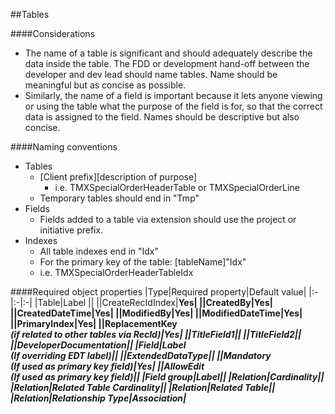 ##Tables

####Considerations
 * The name of a table is significant and should adequately describe the data inside the table. The FDD or development hand-off between the developer and dev lead should name tables. Name should be meaningful but as concise as possible.
* Similarly, the name of a field is important because it lets anyone viewing or using the table what the purpose of the field is for, so that the correct data is assigned to the field. Names should be descriptive but also concise.            

####Naming conventions
* Tables
  * [Client prefix][description of purpose]
    * i.e. TMXSpecialOrderHeaderTable or TMXSpecialOrderLine
  * Temporary tables should end in "Tmp"
* Fields
  * Fields added to a table via extension should use the project or initiative prefix.
* Indexes
  * All table indexes end in "Idx"
  * For the primary key of the table: [tableName]"Idx"
  * i.e. TMXSpecialOrderHeaderTableIdx

####Required object properties
|Type|Required property|Default value|
|:-|:-|:-|
|Table|Label ||
||CreateRecIdIndex|<b>Yes|
||CreatedBy|<b>Yes|
||CreatedDateTime|<b>Yes|
||ModifiedBy|<b>Yes|
||ModifiedDateTime|<b>Yes|
||PrimaryIndex|<b>Yes|
||ReplacementKey <br><i>(if related to other tables via RecId)|<b>Yes|
||TitleField1||
||TitleField2||
||DeveloperDocumentation||
|Field|Label <br><i>(If overriding EDT label)||
||ExtendedDataType||
||Mandatory<br><i>(If used as primary key field)|<b>Yes|
||AllowEdit<br><i>(If used as primary key field)||
|Field group|Label||
|Relation|Cardinality||
|Relation|Related Table Cardinality||
|Relation|Related Table||
|Relation|Relationship Type|<b>Association|
